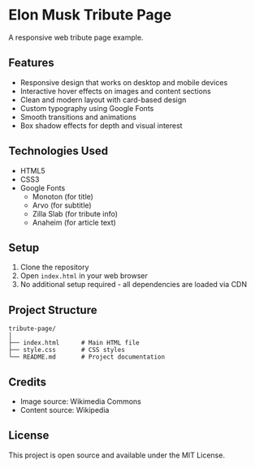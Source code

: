# Elon Musk Tribute Page

A responsive web tribute page example.

## Features

- Responsive design that works on desktop and mobile devices
- Interactive hover effects on images and content sections
- Clean and modern layout with card-based design
- Custom typography using Google Fonts
- Smooth transitions and animations
- Box shadow effects for depth and visual interest

## Technologies Used

- HTML5
- CSS3
- Google Fonts
  - Monoton (for title)
  - Arvo (for subtitle)
  - Zilla Slab (for tribute info)
  - Anaheim (for article text)

## Setup

1. Clone the repository
2. Open `index.html` in your web browser
3. No additional setup required - all dependencies are loaded via CDN

## Project Structure

```
tribute-page/
│
├── index.html      # Main HTML file
├── style.css       # CSS styles
└── README.md       # Project documentation
```

## Credits

- Image source: Wikimedia Commons
- Content source: Wikipedia

## License

This project is open source and available under the MIT License.